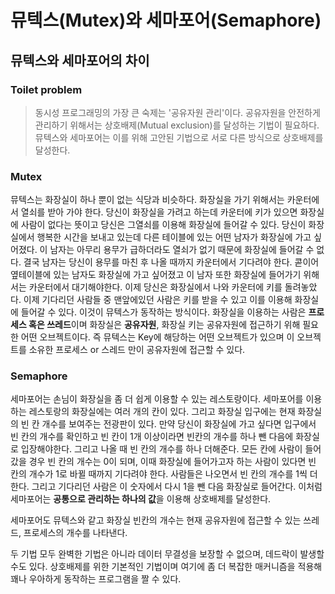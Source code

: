 # 뮤텍스(Mutex)와 세마포어(Semaphore)

## 뮤텍스와 세마포어의 차이

### Toilet problem

> 동시성 프로그래밍의 가장 큰 숙제는 '공유자원 관리'이다. 공유자원을 안전하게 관리하기 위해서는 상호배제(Mutual exclusion)를 달성하는 기법이 필요하다.
> 뮤텍스와 세마포어는 이를 위해 고안된 기법으로 서로 다른 방식으로 상호배제를 달성한다.

### Mutex

뮤텍스는 화장실이 하나 뿐이 없는 식당과 비슷하다. 화장실을 가기 위해서는 카운터에서 열쇠를 받아 가야 한다.
당신이 화장실을 가려고 하는데 카운터에 키가 있으면 화장실에 사람이 없다는 뜻이고 당신은 그열쇠를 이용해 화장실에 들어갈 수 있다.
당신이 화장실에서 행복한 시간을 보내고 있는데 다른 테이블에 있는 어떤 남자가 화장실에 가고 싶어졌다. 이 남자는 아무리 용무가 급하더라도 열쇠가 없기 때문에 화장실에 들어갈 수 없다. 결국 남자는 당신이 용무를 마친 후 나올 때까지 카운터에서 기다려야 한다.
콛이어 옆테이블에 있는 남자도 화장실에 가고 싶어졌고 이 남자 또한 화장실에 들어가기 위해서는 카운터에서 대기해야한다.
이제 당신은 화장실에서 나와 카운터에 키를 돌려놓았다. 이제 기다리던 사람들 중 맨앞에있던 사람은 키를 받을 수 있고 이를 이용해 화장실에 들어갈 수 있다.
이것이 뮤텍스가 동작하는 방식이다. 화장실을 이용하는 사람은 **프로세스 혹은 쓰레드**이며 화장실은 **공유자원**, 화장실 키는 공유자원에 접근하기 위해 필요한 어떤 오브젝트이다.
즉 뮤텍스는 Key에 해당하는 어떤 오브젝트가 있으며 이 오브젝트를 소유한 프로세스 or 스레드 만이 공유자원에 접근할 수 있다.

### Semaphore

세마포어는 손님이 화장실을 좀 더 쉽게 이용할 수 있는 레스토랑이다. 세마포어를 이용하는 레스토랑의 화장실에는 여러 개의 칸이 있다. 그리고 화장실 입구에는 현재 화장실의 빈 칸 개수를 보여주는 전광판이 있다.
만약 당신이 화장실에 가고 싶다면 입구에서 빈 칸의 개수를 확인하고 빈 칸이 1개 이상이라면 빈칸의 개수를 하나 뺀 다음에 화장실로 입장해야한다. 그리고 나올 때 빈 칸의 개수를 하나 더해준다.
모든 칸에 사람이 들어갔을 경우 빈 칸의 개수는 0이 되며, 이때 화장실에 들어가고자 하는 사람이 있다면 빈 칸의 개수가 1로 바뀔 때까지 기다려야 한다.
사람들은 나오면서 빈 칸의 개수를 1씩 더한다. 그리고 기다리던 사람은 이 숫자에서 다시 1을 뺀 다음 화장실로 들어간다.
이처럼 세마포어는 **공통으로 관리하는 하나의 값**을 이용해 상호배제를 달성한다.

세마포어도 뮤텍스와 같고 화장실 빈칸의 개수는 현재 공유자원에 접근할 수 있는 쓰레드, 프로세스의 개수를 나타낸다.

두 기법 모두 완벽한 기법은 아니라 데이터 무결성을 보장할 수 없으며, 데드락이 발생할 수도 있다. 상호배제를 위한 기본적인 기법이며 여기에 좀 더 복잡한 매커니즘을 적용해 꽤나 우아하게 동작하는 프로그램을 짤 수 있다.
